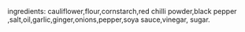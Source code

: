 ingredients:
cauliflower,flour,cornstarch,red chilli powder,black pepper
,salt,oil,garlic,ginger,onions,pepper,soya sauce,vinegar,
sugar.